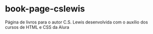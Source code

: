 # book-page-cslewis
Página de livros para o autor C.S. Lewis desenvolvida com o auxílio dos cursos de HTML e CSS da Alura
